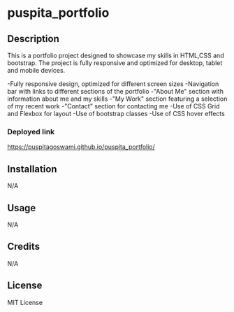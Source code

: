 # puspita_portfolio

## Description
This is a portfolio project designed to showcase my skills in HTML,CSS and bootstrap. The project is fully responsive and optimized for desktop, tablet and mobile devices.

-Fully responsive design, optimized for different screen sizes
-Navigation bar with links to different sections of the portfolio
-"About Me" section with information about me and my skills
-"My Work" section featuring a selection of my recent work
-"Contact" section for contacting me
-Use of CSS Grid and Flexbox for layout
-Use of bootstrap classes
-Use of CSS hover effects 

### Deployed link
https://puspitagoswami.github.io/puspita_portfolio/


## Installation

N/A

## Usage

N/A

## Credits

N/A

## License

MIT License

